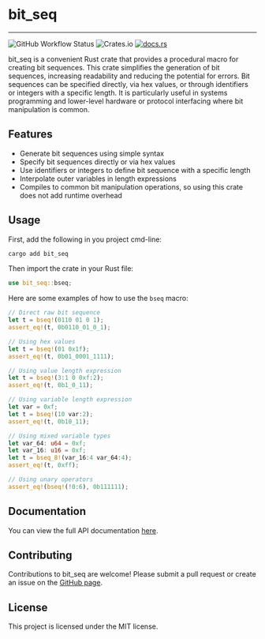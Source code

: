 # bit_seq
---
![GitHub Workflow Status](https://img.shields.io/github/actions/workflow/status/Jozott00/bit_seq/tests.yml?style=flat-square)
![Crates.io](https://img.shields.io/crates/v/bit_seq?logo=rust&style=flat-square)
[<img alt="docs.rs" src="https://img.shields.io/badge/docs.rs-bit_seq-66c2a5?style=flat-square&labelColor=555555&logo=docs.rs">](https://docs.rs/bit_seq)

bit_seq is a convenient Rust crate that provides a procedural macro for creating bit sequences. This crate simplifies
the
generation of bit sequences, increasing readability and reducing the potential for errors. Bit sequences can be
specified directly, via hex values, or through identifiers or integers with a specific length. It is particularly useful
in systems programming and lower-level hardware or protocol interfacing where bit manipulation is common.

## Features

- Generate bit sequences using simple syntax
- Specify bit sequences directly or via hex values
- Use identifiers or integers to define bit sequence with a specific length
- Interpolate outer variables in length expressions
- Compiles to common bit manipulation operations, so using this crate does not add runtime overhead

## Usage

First, add the following in you project cmd-line:

```bash
cargo add bit_seq
```

Then import the crate in your Rust file:

```rust
use bit_seq::bseq;
```

Here are some examples of how to use the `bseq` macro:

```rust
// Direct raw bit sequence
let t = bseq!(0110 01 0 1);
assert_eq!(t, 0b0110_01_0_1);

// Using hex values
let t = bseq!(01 0x1f);
assert_eq!(t, 0b01_0001_1111);

// Using value length expression
let t = bseq!(3:1 0 0xf:2);
assert_eq!(t, 0b1_0_11);

// Using variable length expression
let var = 0xf;
let t = bseq!(10 var:2);
assert_eq!(t, 0b10_11);

// Using mixed variable types
let var_64: u64 = 0xf;
let var_16: u16 = 0xf;
let t = bseq_8!(var_16:4 var_64:4);
assert_eq!(t, 0xff);

// Using unary operators 
assert_eq!(bseq!(!0:6), 0b111111);
```

## Documentation

You can view the full API documentation [here](https://docs.rs/bit_seq).

## Contributing

Contributions to bit_seq are welcome! Please submit a pull request or create an issue on
the [GitHub page](https://github.com/Jozott00/bit_seq).

## License

This project is licensed under the MIT license.
